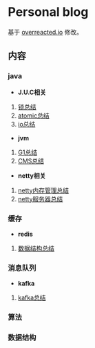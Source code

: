 # Personal blog

基于 [overreacted.io](https://overreacted.io/) 修改。

## 内容
### java

- **J.U.C相关**

1. [锁总结](https://kimifdw.github.io/java-concurrent-lock/)
2. [atomic总结](https://kimifdw.github.io/java-concurrent-atomic/)
3. [io总结](https://kimifdw.github.io/java-nio/)

- **jvm**

1. [G1总结](https://kimifdw.github.io/G1/)
2. [CMS总结](https://kimifdw.github.io/cms/)

- **netty相关**

1. [netty内存管理总结](https://kimifdw.github.io/netty-memory/)
2. [netty服务器总结](https://kimifdw.github.io/netty-server/)

### 缓存

- **redis**

1. [数据结构总结](https://kimifdw.github.io/redis-structure/)

### 消息队列

- **kafka**

1. [kafka总结](https://kimifdw.github.io/kafka/)

### 算法

### 数据结构